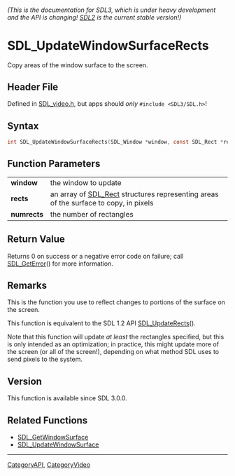 ###### (This is the documentation for SDL3, which is under heavy development and the API is changing! [SDL2](https://wiki.libsdl.org/SDL2/) is the current stable version!)
# SDL_UpdateWindowSurfaceRects

Copy areas of the window surface to the screen.

## Header File

Defined in [SDL_video.h](https://github.com/libsdl-org/SDL/blob/main/include/SDL3/SDL_video.h), but apps should _only_ `#include <SDL3/SDL.h>`!

## Syntax

```c
int SDL_UpdateWindowSurfaceRects(SDL_Window *window, const SDL_Rect *rects, int numrects);

```

## Function Parameters

|                  |                                                                                                  |
| ---------------- | ------------------------------------------------------------------------------------------------ |
| **window**       | the window to update                                                                             |
| **rects**        | an array of [SDL_Rect](SDL_Rect) structures representing areas of the surface to copy, in pixels |
| **numrects**     | the number of rectangles                                                                         |

## Return Value

Returns 0 on success or a negative error code on failure; call
[SDL_GetError](SDL_GetError)() for more information.

## Remarks

This is the function you use to reflect changes to portions of the surface
on the screen.

This function is equivalent to the SDL 1.2 API
[SDL_UpdateRects](SDL_UpdateRects)().

Note that this function will update _at least_ the rectangles specified,
but this is only intended as an optimization; in practice, this might
update more of the screen (or all of the screen!), depending on what method
SDL uses to send pixels to the system.

## Version

This function is available since SDL 3.0.0.

## Related Functions

* [SDL_GetWindowSurface](SDL_GetWindowSurface)
* [SDL_UpdateWindowSurface](SDL_UpdateWindowSurface)

----
[CategoryAPI](CategoryAPI), [CategoryVideo](CategoryVideo)



